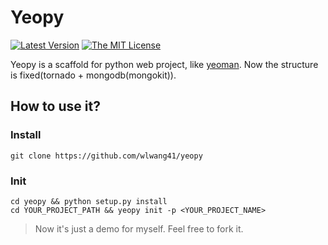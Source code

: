 # Yeopy

[![Latest Version](http://img.shields.io/pypi/v/simiki.svg)]()
[![The MIT License](http://img.shields.io/badge/license-MIT-yellow.svg)](https://github.com/wlwang41/yeopy/blob/master/LICENSE)

Yeopy is a scaffold for python web project, like [yeoman](http://yeoman.io/).
Now the structure is fixed(tornado + mongodb(mongokit)).

## How to use it?

###  Install

    git clone https://github.com/wlwang41/yeopy

### Init

    cd yeopy && python setup.py install
    cd YOUR_PROJECT_PATH && yeopy init -p <YOUR_PROJECT_NAME>


> Now it's just a demo for myself. Feel free to fork it.
